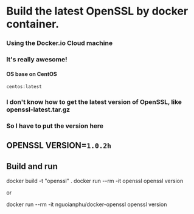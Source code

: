 # Build the latest OpenSSL by docker container.

### Using the Docker.io Cloud machine

### It's really awesome!

#### OS base on CentOS

``` centos:latest ```

### I don't know how to get the latest version of OpenSSL, like openssl-latest.tar.gz
### So I have to put the version here
## OPENSSL VERSION=```1.0.2h```

## Build and run

   docker build -t "openssl" .
   docker run --rm -it openssl openssl version

or
   
   docker run --rm -it nguoianphu/docker-openssl openssl version
